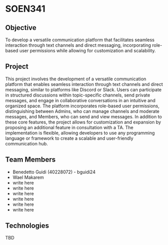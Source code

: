 # SOEN341
## Objective
To develop a versatile communication platform that facilitates seamless interaction through text channels and direct messaging, incorporating role-based user permissions while allowing for customization and scalability.
## Project
This project involves the development of a versatile communication platform that enables seamless interaction through text channels and direct messaging, similar to platforms like Discord or Slack. Users can participate in structured discussions within topic-specific channels, send private messages, and engage in collaborative conversations in an intuitive and organized space. The platform incorporates role-based user permissions, distinguishing between Admins, who can manage channels and moderate messages, and Members, who can send and view messages. In addition to these core features, the project allows for customization and expansion by proposing an additional feature in consultation with a TA. The implementation is flexible, allowing developers to use any programming language or framework to create a scalable and user-friendly communication hub.
## Team Members
- Benedetto Guidi (40228072) - bguidi24
- Wael Makarem 
- write here
- write here
- write here
- write here
- write here
- write here
## Technologies
TBD
